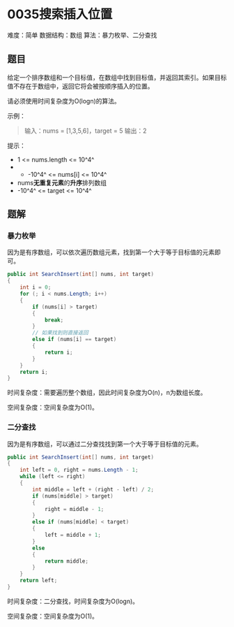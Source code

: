# 0035搜索插入位置

难度：简单
数据结构：数组
算法：暴力枚举、二分查找

## 题目

给定一个排序数组和一个目标值，在数组中找到目标值，并返回其索引。如果目标值不存在于数组中，返回它将会被按顺序插入的位置。

请必须使用时间复杂度为O(logn)的算法。

示例：

> 输入：nums = [1,3,5,6]，target = 5
> 输出：2

提示：

- 1 &lt;= nums.length &lt;= 10^4^
- - -10^4^ &lt;= nums[i] &lt;= 10^4^
- nums**无重复元素**的**升序**排列数组
- -10^4^ &lt;= target &lt;= 10^4^

## 题解

### 暴力枚举

因为是有序数组，可以依次遍历数组元素，找到第一个大于等于目标值的元素即可。

``` csharp
public int SearchInsert(int[] nums, int target)
{
    int i = 0;
    for (; i < nums.Length; i++)
    {
        if (nums[i] > target)
        {
            break;
        }
        // 如果找到则直接返回
        else if (nums[i] == target)
        {
            return i;
        }
    }
    return i;
}
```

时间复杂度：需要遍历整个数组，因此时间复杂度为O(n)，n为数组长度。

空间复杂度：空间复杂度为O(1)。

### 二分查找

因为是有序数组，可以通过二分查找找到第一个大于等于目标值的元素。

``` csharp
public int SearchInsert(int[] nums, int target)
{
    int left = 0, right = nums.Length - 1;
    while (left <= right)
    {
        int middle = left + (right - left) / 2;
        if (nums[middle] > target)
        {
            right = middle - 1;
        }
        else if (nums[middle] < target)
        {
            left = middle + 1;
        }
        else
        {
            return middle;
        }
    }
    return left;
}
```

时间复杂度：二分查找，时间复杂度为O(logn)。

空间复杂度：空间复杂度为O(1)。